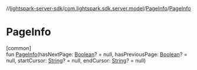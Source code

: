 //[lightspark-server-sdk](../../../index.md)/[com.lightspark.sdk.server.model](../index.md)/[PageInfo](index.md)/[PageInfo](-page-info.md)

# PageInfo

[common]\
fun [PageInfo](-page-info.md)(hasNextPage: [Boolean](https://kotlinlang.org/api/latest/jvm/stdlib/kotlin/-boolean/index.html)? = null, hasPreviousPage: [Boolean](https://kotlinlang.org/api/latest/jvm/stdlib/kotlin/-boolean/index.html)? = null, startCursor: [String](https://kotlinlang.org/api/latest/jvm/stdlib/kotlin/-string/index.html)? = null, endCursor: [String](https://kotlinlang.org/api/latest/jvm/stdlib/kotlin/-string/index.html)? = null)
